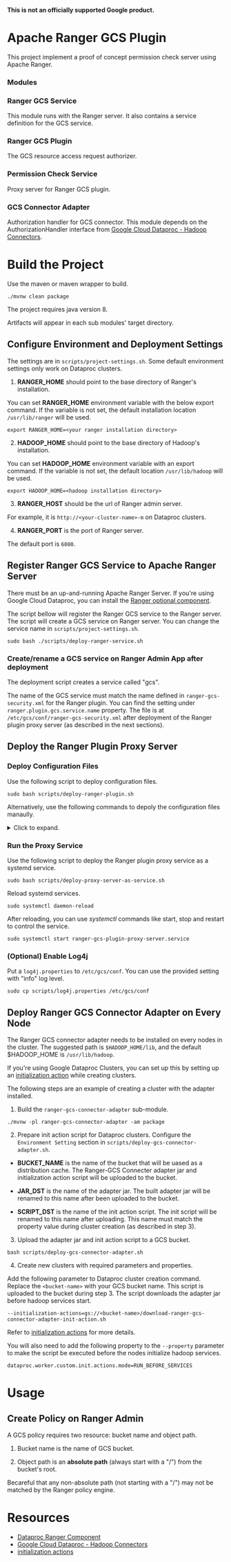 **This is not an officially supported Google product.**

# Apache Ranger GCS Plugin

This project implement a proof of concept permission check server using Apache Ranger.

### Modules

### Ranger GCS Service

This module runs with the Ranger server.
It also contains a service definition for the GCS service.

### Ranger GCS Plugin

The GCS resource access request authorizer.

### Permission Check Service

Proxy server for Ranger GCS plugin.

### GCS Connector Adapter

Authorization handler for GCS connector.
This module depends on the AuthorizationHandler interface from [Google Cloud Dataproc - Hadoop Connectors](https://github.com/GoogleCloudDataproc/hadoop-connectors).

# Build the Project

Use the maven or maven wrapper to build.
```
./mvnw clean package
```

The project requires java version 8.

Artifacts will appear in each sub modules' target directory.

## Configure Environment and Deployment Settings

The settings are in ```scripts/project-settings.sh```.
Some default environment settings only work on Dataproc clusters.

1. **RANGER_HOME** should point to the base directory of Ranger's installation.

You can set **RANGER_HOME** environment variable with the below export command.
If the variable is not set, the default installation location ```/usr/lib/ranger``` will be used.
```
export RANGER_HOME=<your ranger installation directory>
```

2. **HADOOP_HOME** should point to the base directory of Hadoop's installation.

You can set **HADOOP_HOME** environment variable with an export command.
If the variable is not set, the default location ```/usr/lib/hadoop``` will be used.
```
export HADOOP_HOME=<hadoop installation directory>
```

3. **RANGER_HOST** should be the url of Ranger admin server.

For example, it is ```http://<your-cluster-name>-m``` on Dataproc clusters.

4. **RANGER_PORT** is the port of Ranger server.

The default port is ```6080```.


## Register Ranger GCS Service to Apache Ranger Server

There must be an up-and-running Apache Ranger Server.
If you're using Google Cloud Dataproc, you can install the [Ranger optional component](https://cloud.google.com/dataproc/docs/concepts/components/ranger).

The script bellow will register the Ranger GCS service to the Ranger server.
The script will create a GCS service on Ranger server. You can change the service name in ```scripts/project-settings.sh```.
```
sudo bash ./scripts/deploy-ranger-service.sh
```

### Create/rename a GCS service on Ranger Admin App after deployment

The deployment script creates a service called "gcs".

The name of the GCS service must match the name defined in ```ranger-gcs-security.xml``` for the Ranger plugin.
You can find the setting under ```ranger.plugin.gcs.service.name``` property.
The file is at ```/etc/gcs/conf/ranger-gcs-security.xml``` after deployment of the Ranger plugin proxy server
(as described in the next sections).

## Deploy the Ranger Plugin Proxy Server

### Deploy Configuration Files

Use the following script to deploy configuration files.
```
sudo bash scripts/deploy-ranger-plugin.sh
```

Alternatively, use the following commands to depoly the configuration files manaully.

<details>
    <summary>Click to expand.</summary>

1. Copy configurations to ```/etc/gcs/conf```.

```
sudo mkdir -p /etc/gcs/conf
sudo cp ranger-gcs-plugin/conf/* /etc/gcs/conf
sudo cp ./ranger-gcs-permission-check-service/conf/* /etc/gcs/conf
```

2. Change ip and port of the proxy server in ```/etc/gcs/conf/ranger-gcs-permission-check-service.xml```.

3. Modify the value of ```ranger.plugin.gcs.policy.rest.url``` in ```/etc/gcs/conf/ranger-gcs-security.xml```.

	Replace the string ```policymanagerhost``` with Ranger server's host name and ```port``` with Ranger admin port (The default port number is 6080).

4. Modify the value of audit destination in ```/etc/gcs/conf/ranger-gcs-audit.xml```.

	Replace the string ```solrhosturl``` (under the ```xasecure.audit.destination.solr.urls``` property) with actual solr host.
	Dataproc clusters uses solr to store Ranger audit log.
	Change it to master node's host name if you're using this on Dataproc clusters.

</details>

### Run the Proxy Service

Use the following script to deploy the Ranger plugin proxy service as a systemd service.
```
sudo bash scripts/deploy-proxy-server-as-service.sh
```

Reload systemd services.
```
sudo systemctl daemon-reload
```

After reloading, you can use *systemctl* commands like start, stop and restart to control the service.
```
sudo systemctl start ranger-gcs-plugin-proxy-server.service
```

### (Optional) Enable Log4j

Put a ```log4j.properties``` to ```/etc/gcs/conf```.
You can use the provided setting with "info" log level.
```
sudo cp scripts/log4j.properties /etc/gcs/conf
```

## Deploy Ranger GCS Connector Adapter on Every Node

The Ranger GCS connector adapter needs to be installed on every nodes in the cluster.
The suggested path is ```$HADOOP_HOME/lib```, and the default $HADOOP_HOME is ```/usr/lib/hadoop```.

If you're using Google Dataproc Clusters, you can set up this by setting up an [initialization action](https://cloud.google.com/dataproc/docs/concepts/configuring-clusters/init-actions) while creating clusters.

The following steps are an example of creating a cluster with the adapter installed.

1. Build the ```ranger-gcs-connector-adapter``` sub-module.
```
./mvnw -pl ranger-gcs-connector-adapter -am package
```

2. Prepare init action script for Dataproc clusters.
Configure the ```Environment Setting``` section in ```scripts/deploy-gcs-connector-adapter.sh```.

- **BUCKET_NAME** is the name of the bucket that will be uased as a distribution cache.
The Ranger-GCS Connecter adapter jar and initialization action script will be uploaded to the bucket.

- **JAR_DST** is the name of the adapter jar. The built adapter jar will be renamed to this name after been uploaded to the bucket.

- **SCRIPT_DST** is the name of the init action script. The init script will be renamed to this name after uploading.
This name must match the property value during cluster creation (as described in step 3).

3. Upload the adapter jar and init action script to a GCS bucket.
```
bash scripts/deploy-gcs-connector-adapter.sh
```

4. Create new clusters with required parameters and properties.

  Add the following parameter to Dataproc cluster creation command. Replace the ```<bucket-name>``` with your GCS bucket name.
  This script is uploaded to the bucket during step 3.
  The script downloads the adapter jar before hadoop services start.
  ```
  --initialization-actions=gs://<bucket-name>/download-ranger-gcs-connector-adapter-init-action.sh
  ```
  Refer to [initialization actions](https://cloud.google.com/dataproc/docs/concepts/configuring-clusters/init-actions) for more details.

  You will also need to add the following property to the ```--property``` parameter to make the script be executed before the nodes initialize hadoop services.
  ```
  dataproc.worker.custom.init.actions.mode=RUN_BEFORE_SERVICES
  ```

# Usage

## Create Policy on Ranger Admin

A GCS policy requires two resource: bucket name and object path.

1. Bucket name is the name of GCS bucket.

2. Object path is an **absolute path** (always start with a "/") from the bucket's root.

Becareful that any non-absolute path (not starting with a "/") may not be matched by the Ranger policy engine.

# Resources

- [Dataproc Ranger Component](https://cloud.google.com/dataproc/docs/concepts/components/ranger)
- [Google Cloud Dataproc - Hadoop Connectors](https://github.com/GoogleCloudDataproc/hadoop-connectors)
- [initialization actions](https://cloud.google.com/dataproc/docs/concepts/configuring-clusters/init-actions)
